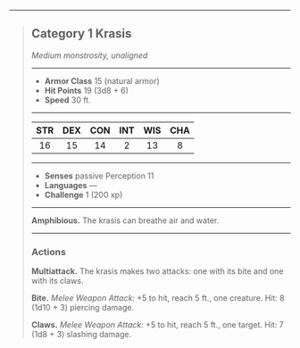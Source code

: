 ***
> ## Category 1 Krasis
> *Medium monstrosity, unaligned*
> 
> ***
> 
> - **Armor Class** 15 (natural armor)
> - **Hit Points** 19 (3d8 + 6)
> - **Speed** 30 ft.
> 
> ***
> 
> |STR|DEX|CON|INT|WIS|CHA|
> |:---:|:---:|:---:|:---:|:---:|:---:|
> |16|15|14|2|13|8|
> 
> ***
> 
> - **Senses** passive Perception 11
> - **Languages** —
> - **Challenge** 1 (200 xp)
> 
> ***
> 
> **Amphibious.** The krasis can breathe air and water.
> 
> ***
> 
> ### Actions
> **Multiattack.** The krasis makes two attacks: one with its bite and one with its claws.
> 
> **Bite.** *Melee Weapon Attack:* +5 to hit, reach 5 ft., one creature. Hit: 8 (1d10 + 3) piercing damage.
> 
> **Claws.** *Melee Weapon Attack:* +5 to hit, reach 5 ft., one target. Hit: 7 (1d8 + 3) slashing damage.